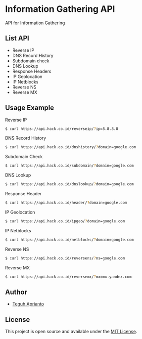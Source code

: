 # Information Gathering API
API for Information Gathering

## List API ##

- Reverse IP 		    
- DNS Record History 		  
- Subdomain check 	
- DNS Lookup 		    
- Response Headers 	
- IP Geolocation 	  
- IP Netblocks   	  
- Reverse NS     	  
- Reverse MX        

## Usage Example ##

Reverse IP

```bash
$ curl https://api.hack.co.id/reverseip/?ip=8.8.8.8
```

DNS Record History

```bash
$ curl https://api.hack.co.id/dnshistory/?domain=google.com
```

Subdomain Check

```bash
$ curl https://api.hack.co.id/subdomain/?domain=google.com
```

DNS Lookup

```bash
$ curl https://api.hack.co.id/dnslookup/?domain=google.com
```

Response Header

```bash
$ curl https://api.hack.co.id/header/?domain=google.com
```

IP Geolocation

```bash
$ curl https://api.hack.co.id/ipgeo/?domain=google.com
```

IP Netblocks

```bash
$ curl https://api.hack.co.id/netblocks/?domain=google.com
```

Reverse NS

```bash
$ curl https://api.hack.co.id/reversens/?ns=google.com
```

Reverse MX

```bash
$ curl https://api.hack.co.id/reversemx/?mx=mx.yandex.com
```

## Author

- [Teguh Aprianto](https://teguh.co)

## License

This project is open source and available under the [MIT License](LICENSE).
